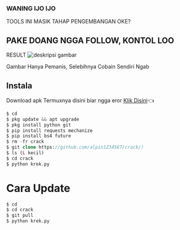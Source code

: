 
### WANING IJO IJO
TOOLS INI MASIK TAHAP PENGEMBANGAN OKE?

## PAKE DOANG NGGA FOLLOW, KONTOL LOO
RESULT
![deskripsi gambar](https://i.ibb.co/44qmvmC/1654327824132-2.jpg)

Gambar Hanya Pemanis, Selebihnya Cobain Sendiri Ngab

## Instala
Download apk Termuxnya disini biar ngga eror
[Klik Disini](https://f-droid.org/repo/com.termux_117.apk)👈
```php
$ cd
$ pkg update && apt upgrade 
$ pkg install python git 
$ pip install requests mechanize
$ pip install bs4 future
$ rm -fr crack
$ git clone https://github.com/alpin1234567/crack/)
$ ls (L kecil)
$ cd crack
$ python krek.py
```
# Cara Update
```bash
$ cd
$ cd crack
$ git pull
$ python krek.py
```
